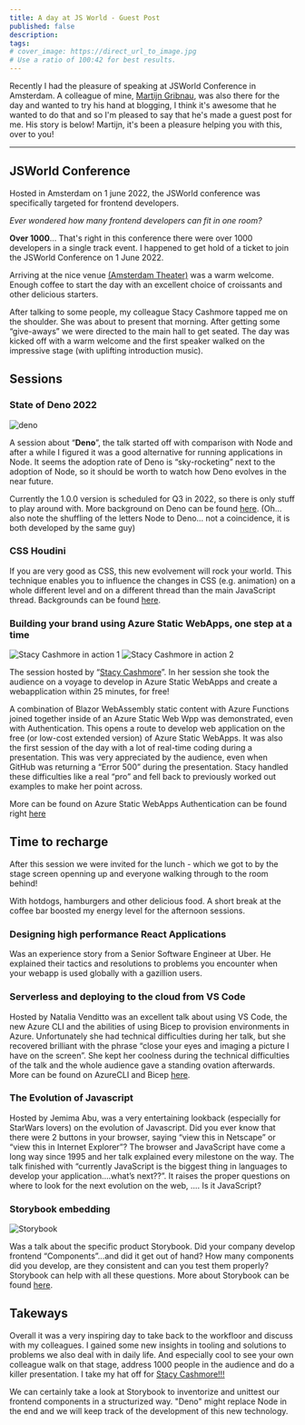 ```yaml
---
title: A day at JS World - Guest Post
published: false
description: 
tags: 
# cover_image: https://direct_url_to_image.jpg
# Use a ratio of 100:42 for best results.
---
```


Recently I had the pleasure of speaking at JSWorld Conference in Amsterdam. A colleague of mine, [Martijn Gribnau](https://nl.linkedin.com/in/martijngribnau), was also there for the day and wanted to try his hand at blogging, I think it's awesome that he wanted to do that and so I'm pleased to say that he's made a guest post for me. His story is below! Martijn, it's been a pleasure helping you with this, over to you!

<hr />

## JSWorld Conference

Hosted in Amsterdam on 1 june 2022, the JSWorld conference was specifically targeted for frontend developers.

*Ever wondered how many frontend developers can fit in one room?*

**Over 1000**… That's right in this conference there were over 1000 developers in a single track event. I happened to get hold of a ticket to join the JSWorld Conference on 1 June 2022.

Arriving at the nice venue [(Amsterdam Theater)](https://www.theateramsterdam.nl/) was a warm welcome. Enough coffee to start the day with an excellent choice of croissants and other delicious starters.

After talking to some people, my colleague Stacy Cashmore tapped me on the shoulder. She was about to present that morning. After getting some “give-aways” we were directed to the main hall to get seated. The day was kicked off with a warm welcome and the first speaker walked on the impressive stage (with uplifting introduction music).

## Sessions

### State of Deno 2022
![deno](../../attachments/blogs/deno.png)

A session about “**Deno**”, the talk started off with comparison with Node and after a while I figured it was a good alternative for running applications in Node. It seems the adoption rate of Deno is “sky-rocketing” next to the adoption of Node, so it should be worth to watch how Deno evolves in the near future.

Currently the 1.0.0 version is scheduled for Q3 in 2022, so there is only stuff to play around with. More background on Deno can be found [here](https://deno.land/). (Oh… also note the shuffling of the letters Node to Deno… not a coincidence, it is both developed by the same guy)

### CSS Houdini
If you are very good as CSS, this new evolvement will rock your world. This technique enables you to influence the changes in CSS (e.g. animation) on a whole different level and on a different thread than the main JavaScript thread. Backgrounds can be found [here](https://developer.mozilla.org/en-US/docs/Web/Guide/Houdini).

### Building your brand using Azure Static WebApps, one step at a time
![Stacy Cashmore in action 1](../../attachments/blogs/20220601_115239.jpg)
![Stacy Cashmore in action 2](../../attachments/blogs/20220601_115449.jpg)

The session hosted by “[Stacy Cashmore](https://stacy-clouds.net/)”. In her session she took the audience on a voyage to develop in Azure Static WebApps and create a webapplication within 25 minutes, for free!

A combination of Blazor WebAssembly static content with Azure Functions joined together inside of an Azure Static Web Wpp was demonstrated, even with Authentication. This opens a route to develop web application on the free (or low-cost extended version) of Azure Static WebApps. It was also the first session of the day with a lot of real-time coding during a presentation. This was very appreciated by the audience, even when GitHub was returning a “Error 500” during the presentation. Stacy handled these difficulties like a real “pro” and fell back to previously worked out examples to make her point across.

More can be found on Azure Static WebApps Authentication can be found right [here](https://www.youtube.com/watch?v=G1KS8IV14Dc)

## Time to recharge

After this session we were invited for the lunch - which we got to by the stage screen openning up and everyone walking through to the room behind!

With hotdogs, hamburgers and other delicious food. A short break at the coffee bar boosted my energy level for the afternoon sessions.

### Designing high performance React Applications
Was an experience story from a Senior Software Engineer at Uber. He explained their tactics and resolutions to problems you encounter when your webapp is used globally with a gazillion users.

### Serverless and deploying to the cloud from VS Code
Hosted by Natalia Venditto was an excellent talk about using VS Code, the new Azure CLI and the abilities of using Bicep to provision environments in Azure. Unfortunately she had technical difficulties during her talk, but she recovered brilliant with the phrase “close your eyes and imaging a picture I have on the screen”. She kept her coolness during the technical difficulties of the talk and the whole audience gave a standing ovation afterwards. More can be found on AzureCLI and Bicep [here](https://docs.microsoft.com/nl-nl/azure/azure-resource-manager/bicep/deploy-cli).

### The Evolution of Javascript
Hosted by Jemima Abu, was a very entertaining lookback (especially for StarWars lovers) on the evolution of Javascript. Did you ever know that there were 2 buttons in your browser, saying “view this in Netscape” or “view this in Internet Explorer”? The browser and JavaScript have come a long way since 1995 and her talk explained every milestone on the way. The talk finished with “currently JavaScript is the biggest thing in languages to develop your application….what’s next??”. It raises the proper questions on where to look for the next evolution on the web, …. Is it JavaScript?

### Storybook embedding

![Storybook](../../attachments/blogs/storybook-logo.png)

Was a talk about the specific product Storybook. Did your company develop frontend “Components”…and did it get out of hand? How many components did you develop, are they consistent and can you test them properly? Storybook can help with all these questions. More about Storybook can be found [here](https://storybook.js.org/).

## Takeways

Overall it was a very inspiring day to take back to the workfloor and discuss with my colleagues. I gained some new insights in tooling and solutions to problems we also deal with in daily life. And especially cool to see your own colleague walk on that stage, address 1000 people in the audience and do a killer presentation. I take my hat off for [Stacy Cashmore!!!](https://stacy-clouds.net/)

We can certainly take a look at Storybook to inventorize and unittest our frontend components in a structurized way. "Deno" might replace Node in the end and we will keep track of the development of this new technology.
